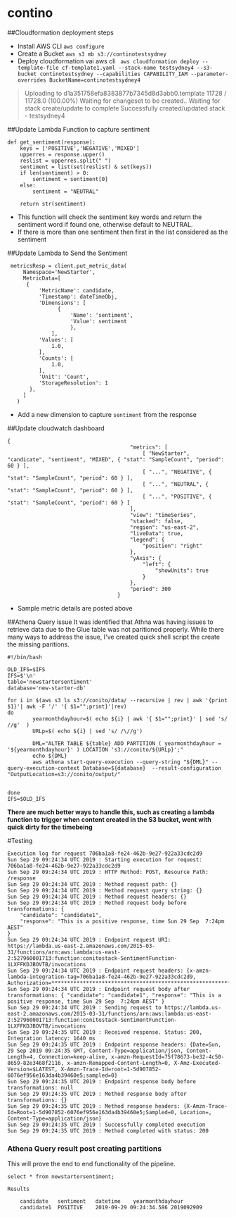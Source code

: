 # contino

##Cloudformation deployment steps
- Install AWS CLI
``` aws configure ```
- Create a Bucket 
 ```aws s3 mb s3://continotestsydney```
- Deploy cloudformation vai aws cli
``` aws cloudformation deploy --template-file cf-template1.yaml --stack-name testsydney4 --s3-bucket continotestsydney --capabilities CAPABILITY_IAM --parameter-overrides BucketName=continotestsydney4```

> Uploading to d1a351758efa8383877b7345d8d3abb0.template  11728 / 11728.0  (100.00%)
> Waiting for changeset to be created..
> Waiting for stack create/update to complete
> Successfully created/updated stack - testsydney4

##Update Lambda Function to capture sentiment
```
def get_sentiment(response):
    keys = ['POSITIVE','NEGATIVE','MIXED']
    upperres = response.upper()
    reslist = upperres.split(" ")
    sentiment = list(set(reslist) & set(keys))
    if len(sentiment) > 0:
        sentiment = sentiment[0]
    else:
        sentiment = "NEUTRAL"
        
    return str(sentiment) 
 ``` 
 - This function will check the sentiment key words and return the sentiment word if found one, otherwise default to NEUTRAL. 
 - If there is more than one sentiment then first in the list considered as the sentiment 

##Update Lambda to Send the Sentiment
```
 metricsResp = client.put_metric_data(
     Namespace='NewStarter',
     MetricData=[
      {
          'MetricName': candidate,
          'Timestamp': dateTimeObj,
          'Dimensions': [
                {
                    'Name': 'sentiment',
                    'Value': sentiment
                    },
              ],
          'Values': [
              1.0,
          ],
          'Counts': [
              1.0,
          ],
          'Unit': 'Count',
          'StorageResolution': 1
       },
     ]
   )
```
- Add a new dimension to capture ```sentiment``` from the response

##Update cloudwatch dashboard
```
{
                                       "metrics": [
                                           [ "NewStarter", "candicate", "sentiment", "MIXED", { "stat": "SampleCount", "period": 60 } ],
                                           [ "...", "NEGATIVE", { "stat": "SampleCount", "period": 60 } ],
                                           [ "...", "NEUTRAL", { "stat": "SampleCount", "period": 60 } ],
                                           [ "...", "POSITIVE", { "stat": "SampleCount", "period": 60 } ]
                                       ],
                                       "view": "timeSeries",
                                       "stacked": false,
                                       "region": "us-east-2",
                                       "liveData": true,
                                       "legend": {
                                           "position": "right"
                                       },
                                       "yAxis": {
                                           "left": {
                                               "showUnits": true
                                           }
                                       },
                                       "period": 300
                                   }
```

- Sample metric details are posted above

##Athena Query issue
It was identified that Athna was having issues to retrieve data due to the Glue table was not paritioned properly. While there many ways to address the issue, I've created quick shell script the create the missing paritions. 
```
#!/bin/bash
  
OLD_IFS=$IFS
IFS=$'\n'
table='newstartersentiment'
database='new-starter-db'

for i in $(aws s3 ls s3://conito/data/ --recursive | rev | awk '{print $1}'| awk -F '/' '{ $1="";print}'|rev)
do
        yearmonthdayhour=$( echo ${i} | awk '{ $1="";print}' | sed 's/ //g'  )
        URLp=$( echo ${i} | sed 's/ /\//g')

        DML="ALTER TABLE ${table} ADD PARTITION ( yearmonthdayhour = '${yearmonthdayhour}' ) LOCATION 's3://conito/${URLp}';"
        echo ${DML}
        aws athena start-query-execution --query-string "${DML}" --query-execution-context Database=${database}  --result-configuration "OutputLocation=s3://conito/output/"


done
IFS=$OLD_IFS
```
**There are much better ways to handle this, such as creating a lambda function to trigger when content created in the S3 bucket, went with quick dirty for the timebeing**

#Testing 
```
Execution log for request 706ba1a8-fe24-462b-9e27-922a33cdc2d9
Sun Sep 29 09:24:34 UTC 2019 : Starting execution for request: 706ba1a8-fe24-462b-9e27-922a33cdc2d9
Sun Sep 29 09:24:34 UTC 2019 : HTTP Method: POST, Resource Path: /response
Sun Sep 29 09:24:34 UTC 2019 : Method request path: {}
Sun Sep 29 09:24:34 UTC 2019 : Method request query string: {}
Sun Sep 29 09:24:34 UTC 2019 : Method request headers: {}
Sun Sep 29 09:24:34 UTC 2019 : Method request body before transformations: {
    "candidate": "candidate1",
    "response": "This is a positive response, time Sun 29 Sep  7:24pm AEST"
}
Sun Sep 29 09:24:34 UTC 2019 : Endpoint request URI: https://lambda.us-east-2.amazonaws.com/2015-03-31/functions/arn:aws:lambda:us-east-2:527960001713:function:conitostack-SentimentFunction-1LXFFKDJBOVTB/invocations
Sun Sep 29 09:24:34 UTC 2019 : Endpoint request headers: {x-amzn-lambda-integration-tag=706ba1a8-fe24-462b-9e27-922a33cdc2d9, Authorization=************************************************************************************************************************************************************************************************************************************************************************************************************************
Sun Sep 29 09:24:34 UTC 2019 : Endpoint request body after transformations: { "candidate": "candidate1", "response": "This is a positive response, time Sun 29 Sep  7:24pm AEST" }
Sun Sep 29 09:24:34 UTC 2019 : Sending request to https://lambda.us-east-2.amazonaws.com/2015-03-31/functions/arn:aws:lambda:us-east-2:527960001713:function:conitostack-SentimentFunction-1LXFFKDJBOVTB/invocations
Sun Sep 29 09:24:35 UTC 2019 : Received response. Status: 200, Integration latency: 1640 ms
Sun Sep 29 09:24:35 UTC 2019 : Endpoint response headers: {Date=Sun, 29 Sep 2019 09:24:35 GMT, Content-Type=application/json, Content-Length=4, Connection=keep-alive, x-amzn-RequestId=75f78673-be32-4c50-8659-82e3468f2116, x-amzn-Remapped-Content-Length=0, X-Amz-Executed-Version=$LATEST, X-Amzn-Trace-Id=root=1-5d907852-6076ef956e163da4b39460e5;sampled=0}
Sun Sep 29 09:24:35 UTC 2019 : Endpoint response body before transformations: null
Sun Sep 29 09:24:35 UTC 2019 : Method response body after transformations: {}
Sun Sep 29 09:24:35 UTC 2019 : Method response headers: {X-Amzn-Trace-Id=Root=1-5d907852-6076ef956e163da4b39460e5;Sampled=0, Location=, Content-Type=application/json}
Sun Sep 29 09:24:35 UTC 2019 : Successfully completed execution
Sun Sep 29 09:24:35 UTC 2019 : Method completed with status: 200
```

### Athena Query result post creating partitions
This will prove the end to end functionality of the pipeline. 
```
select * from newstartersentiment;

Results

 	candidate	sentiment	datetime	yearmonthdayhour
 	candidate1	POSITIVE	2019-09-29 09:24:34.586	2019092909
```
